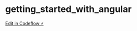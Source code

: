 # getting_started_with_angular

[Edit in Codeflow ⚡️](https://stackblitz.com/~/github.com/vjain24/getting_started_with_angular)
